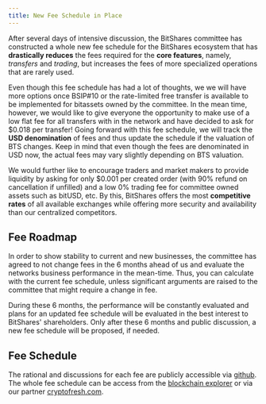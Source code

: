```yaml
---
title: New Fee Schedule in Place
---
```


After several days of intensive discussion, the BitShares committee has constructed a whole new fee schedule for the BitShares ecosystem that has **drastically reduces** the fees required for the **core features**, namely, *transfers* and *trading*, but increases the fees of more specialized operations that are rarely used.

<!--more-->

Even though this fee schedule has had a lot of thoughts, we we will have more options once BSIP#10 or the rate-limited free transfer is available to be implemented for bitassets owned by the committee. In the mean time, however, we would like to give everyone the opportunity to make use of a low flat fee for all transfers with in the network and have decided to ask for $0.018 per transfer! Going forward with this fee schedule, we will track the **USD denomination** of fees and thus update the schedule if the valuation of BTS changes. Keep in mind that even though the fees are denominated in USD now, the actual fees may vary slightly depending on BTS valuation.

We would further like to encourage traders and market makers to provide liquidity by asking for only $0.001 per created order (with 90% refund on cancellation if unfilled) and a low 0% trading fee for committee owned assets such as bitUSD, etc. By this, BitShares offers the most **competitive rates** of all available exchanges while offering more security and availability than our centralized competitors.

Fee Roadmap
-----------

In order to show stability to current and new businesses, the committee has agreed to not change fees in the 6 months ahead of us and evaluate the networks business performance in the mean-time. Thus, you can calculate with the current fee schedule, unless significant arguments are raised to the committee that might require a change in fee.

During these 6 months, the performance will be constantly evaluated and plans for an updated fee schedule will be evaluated in the best interest to BitShares' shareholders. Only after these 6 months and public discussion, a new fee schedule will be proposed, if needed.

Fee Schedule
------------

The rational and discussions for each fee are publicly accessible via [github](https://github.com/BitShares-Committee/Instructions/blob/master/usd-denominated-fees/config.py). The whole fee schedule can be access from the [blockchain explorer](https://bitshares.org/wallet/#/explorer/fees) or via our partner [cryptofresh.com](http://cryptofresh.com/fees?asset=USD).
